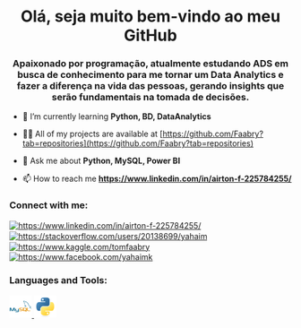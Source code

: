 <h1 align="center">Olá, seja muito bem-vindo ao meu GitHub</h1>
<h3 align="center">Apaixonado por programação, atualmente estudando ADS em busca de conhecimento para me tornar um Data Analytics e fazer a diferença na vida das pessoas, gerando insights que serão fundamentais na tomada de decisões.</h3>

- 🌱 I’m currently learning **Python, BD, DataAnalytics**

- 👨‍💻 All of my projects are available at [https://github.com/Faabry?tab=repositories](https://github.com/Faabry?tab=repositories)

- 💬 Ask me about **Python, MySQL, Power BI**

- 📫 How to reach me **https://www.linkedin.com/in/airton-f-225784255/**

<h3 align="left">Connect with me:</h3>
<p align="left">
<a href="https://linkedin.com/in/https://www.linkedin.com/in/airton-f-225784255/" target="blank"><img align="center" src="https://raw.githubusercontent.com/rahuldkjain/github-profile-readme-generator/master/src/images/icons/Social/linked-in-alt.svg" alt="https://www.linkedin.com/in/airton-f-225784255/" height="30" width="40" /></a>
<a href="https://stackoverflow.com/users/https://stackoverflow.com/users/20138699/yahaim" target="blank"><img align="center" src="https://raw.githubusercontent.com/rahuldkjain/github-profile-readme-generator/master/src/images/icons/Social/stack-overflow.svg" alt="https://stackoverflow.com/users/20138699/yahaim" height="30" width="40" /></a>
<a href="https://kaggle.com/https://www.kaggle.com/tomfaabry" target="blank"><img align="center" src="https://raw.githubusercontent.com/rahuldkjain/github-profile-readme-generator/master/src/images/icons/Social/kaggle.svg" alt="https://www.kaggle.com/tomfaabry" height="30" width="40" /></a>
<a href="https://fb.com/https://www.facebook.com/yahaimk" target="blank"><img align="center" src="https://raw.githubusercontent.com/rahuldkjain/github-profile-readme-generator/master/src/images/icons/Social/facebook.svg" alt="https://www.facebook.com/yahaimk" height="30" width="40" /></a>
</p>

<h3 align="left">Languages and Tools:</h3>
<p align="left"> <a href="https://www.mysql.com/" target="_blank" rel="noreferrer"> <img src="https://raw.githubusercontent.com/devicons/devicon/master/icons/mysql/mysql-original-wordmark.svg" alt="mysql" width="40" height="40"/> </a> <a href="https://www.python.org" target="_blank" rel="noreferrer"> <img src="https://raw.githubusercontent.com/devicons/devicon/master/icons/python/python-original.svg" alt="python" width="40" height="40"/> </a> </p>



